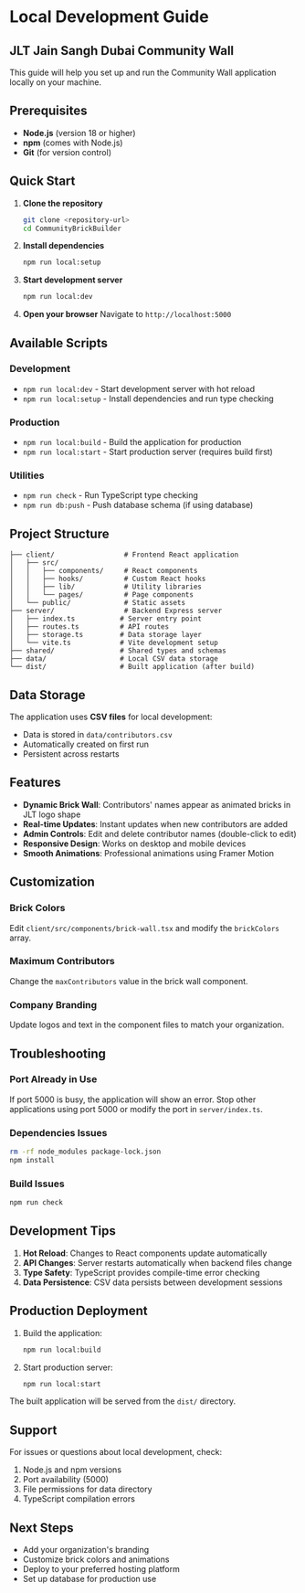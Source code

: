 # Local Development Guide

## JLT Jain Sangh Dubai Community Wall

This guide will help you set up and run the Community Wall application locally on your machine.

## Prerequisites

- **Node.js** (version 18 or higher)
- **npm** (comes with Node.js)
- **Git** (for version control)

## Quick Start

1. **Clone the repository**
   ```bash
   git clone <repository-url>
   cd CommunityBrickBuilder
   ```

2. **Install dependencies**
   ```bash
   npm run local:setup
   ```

3. **Start development server**
   ```bash
   npm run local:dev
   ```

4. **Open your browser**
   Navigate to `http://localhost:5000`

## Available Scripts

### Development
- `npm run local:dev` - Start development server with hot reload
- `npm run local:setup` - Install dependencies and run type checking

### Production
- `npm run local:build` - Build the application for production
- `npm run local:start` - Start production server (requires build first)

### Utilities
- `npm run check` - Run TypeScript type checking
- `npm run db:push` - Push database schema (if using database)

## Project Structure

```
├── client/                 # Frontend React application
│   ├── src/
│   │   ├── components/     # React components
│   │   ├── hooks/          # Custom React hooks
│   │   ├── lib/            # Utility libraries
│   │   └── pages/          # Page components
│   └── public/             # Static assets
├── server/                 # Backend Express server
│   ├── index.ts           # Server entry point
│   ├── routes.ts          # API routes
│   ├── storage.ts         # Data storage layer
│   └── vite.ts            # Vite development setup
├── shared/                # Shared types and schemas
├── data/                  # Local CSV data storage
└── dist/                  # Built application (after build)
```

## Data Storage

The application uses **CSV files** for local development:
- Data is stored in `data/contributors.csv`
- Automatically created on first run
- Persistent across restarts

## Features

- **Dynamic Brick Wall**: Contributors' names appear as animated bricks in JLT logo shape
- **Real-time Updates**: Instant updates when new contributors are added
- **Admin Controls**: Edit and delete contributor names (double-click to edit)
- **Responsive Design**: Works on desktop and mobile devices
- **Smooth Animations**: Professional animations using Framer Motion

## Customization

### Brick Colors
Edit `client/src/components/brick-wall.tsx` and modify the `brickColors` array.

### Maximum Contributors
Change the `maxContributors` value in the brick wall component.

### Company Branding
Update logos and text in the component files to match your organization.

## Troubleshooting

### Port Already in Use
If port 5000 is busy, the application will show an error. Stop other applications using port 5000 or modify the port in `server/index.ts`.

### Dependencies Issues
```bash
rm -rf node_modules package-lock.json
npm install
```

### Build Issues
```bash
npm run check
```

## Development Tips

1. **Hot Reload**: Changes to React components update automatically
2. **API Changes**: Server restarts automatically when backend files change
3. **Type Safety**: TypeScript provides compile-time error checking
4. **Data Persistence**: CSV data persists between development sessions

## Production Deployment

1. Build the application:
   ```bash
   npm run local:build
   ```

2. Start production server:
   ```bash
   npm run local:start
   ```

The built application will be served from the `dist/` directory.

## Support

For issues or questions about local development, check:
1. Node.js and npm versions
2. Port availability (5000)
3. File permissions for data directory
4. TypeScript compilation errors

## Next Steps

- Add your organization's branding
- Customize brick colors and animations
- Deploy to your preferred hosting platform
- Set up database for production use

